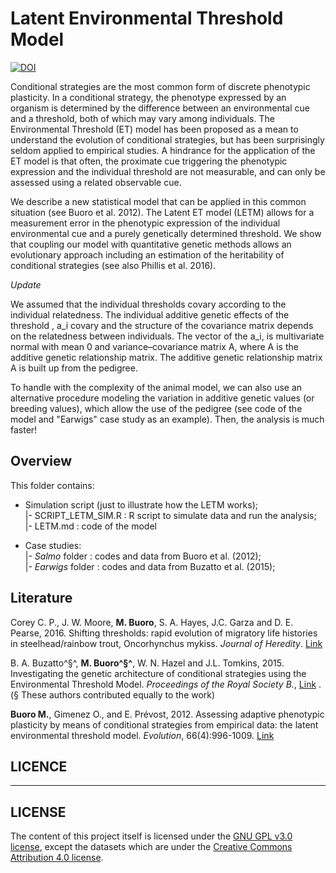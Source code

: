 Latent Environmental Threshold Model
====================================

[![DOI](https://zenodo.org/badge/DOI/10.5281/zenodo.11468.svg)](https://doi.org/10.5281/zenodo.11468)

Conditional strategies are the most common form of discrete phenotypic plasticity. In a conditional strategy, the phenotype expressed by an organism is determined by the difference between an environmental cue and a threshold, both of which may vary among individuals. The Environmental Threshold (ET) model has been proposed as a mean to understand the evolution of conditional strategies, but has been surprisingly seldom applied to empirical studies. A hindrance for the application of the ET model is that often, the proximate cue triggering the phenotypic expression and the individual threshold are not measurable, and can only be assessed using a related observable cue.   

We describe a new statistical model that can be applied in this common situation (see Buoro et al. 2012). The Latent ET model (LETM) allows for a measurement error in the phenotypic expression of the individual environmental cue and a purely genetically determined threshold. We show that coupling our model with quantitative genetic methods allows an evolutionary approach including an estimation of the heritability of conditional strategies (see also Phillis et al. 2016).

*Update*

We assumed that the individual thresholds covary according to the individual relatedness. The individual additive genetic effects of the threshold , a_i covary and the structure of the covariance matrix depends on the relatedness between individuals. The vector of the a_i, is multivariate normal with mean 0 and variance–covariance matrix A, where  A  is the additive genetic relationship matrix. The additive genetic relationship matrix A is built up from the pedigree. 

To handle with the complexity of the animal model, we can also use an alternative procedure modeling the variation in additive genetic values (or breeding values), which allow the use of the pedigree (see code of the model and "Earwigs" case study as an example). Then, the analysis is much faster!


Overview
--------

This folder contains:

* Simulation script (just to illustrate how the LETM works);  
	|-  SCRIPT_LETM_SIM.R : R script to simulate data and run the analysis;  
	|-  LETM.md : code of the model  
	
* Case studies:  
	|- *Salmo* folder :  codes and data from Buoro et al. (2012);  
	|- *Earwigs* folder :  codes and data from Buzatto et al. (2015);  



Literature
--------

Corey C. P., J. W. Moore, **M. Buoro**, S. A. Hayes, J.C. Garza and D. E. Pearse, 2016. Shifting thresholds: rapid evolution of migratory life histories in steelhead/rainbow trout, Oncorhynchus mykiss. *Journal of Heredity*. [Link](http://jhered.oxfordjournals.org/content/107/1/51.abstract)  

B. A. Buzatto^§^, **M. Buoro^§^**, W. N. Hazel and J.L. Tomkins, 2015. Investigating the genetic architecture of conditional strategies using the Environmental Threshold Model. *Proceedings of the Royal Society B.*,  [Link](http://rspb.royalsocietypublishing.org/content/282/1821/20152075) . (§ These authors contributed equally to the work)

**Buoro M.**, Gimenez O., and E. Prévost, 2012. Assessing adaptive phenotypic plasticity by means of conditional strategies from empirical data: the latent environmental threshold model. *Evolution*, 66(4):996-1009. [Link](http://onlinelibrary.wiley.com/doi/10.1111/j.1558-5646.2011.01484.x/abstract)  



LICENCE
-------

___
## LICENSE
The content of this project itself is licensed under the [GNU GPL v3.0 license](https://www.gnu.org/licenses/gpl-3.0.en.html), except the datasets which are under the [Creative Commons Attribution 4.0 license](https://creativecommons.org/licenses/by/4.0/).
